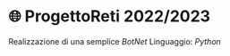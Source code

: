 # :globe_with_meridians: ProgettoReti 2022/2023
Realizzazione di una semplice _*BotNet*_
Linguaggio: _Python_ 
